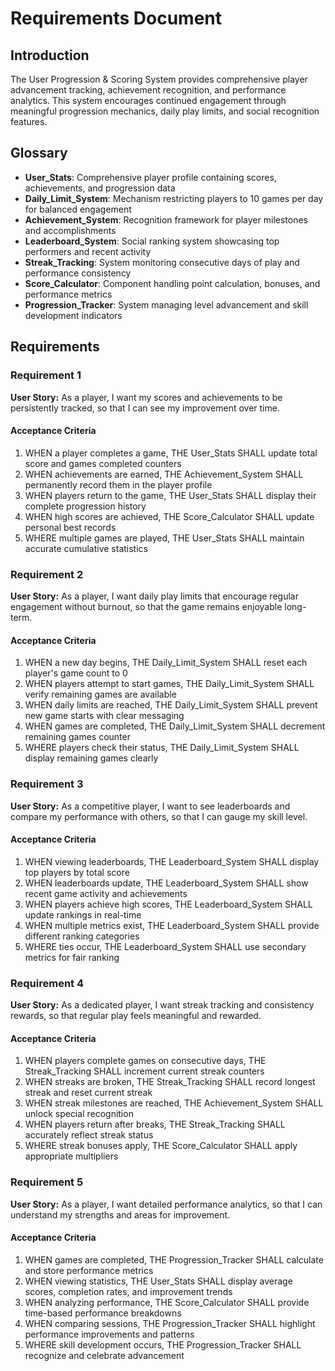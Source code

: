 # Requirements Document

## Introduction

The User Progression & Scoring System provides comprehensive player advancement tracking, achievement recognition, and performance analytics. This system encourages continued engagement through meaningful progression mechanics, daily play limits, and social recognition features.

## Glossary

- **User_Stats**: Comprehensive player profile containing scores, achievements, and progression data
- **Daily_Limit_System**: Mechanism restricting players to 10 games per day for balanced engagement
- **Achievement_System**: Recognition framework for player milestones and accomplishments
- **Leaderboard_System**: Social ranking system showcasing top performers and recent activity
- **Streak_Tracking**: System monitoring consecutive days of play and performance consistency
- **Score_Calculator**: Component handling point calculation, bonuses, and performance metrics
- **Progression_Tracker**: System managing level advancement and skill development indicators

## Requirements

### Requirement 1

**User Story:** As a player, I want my scores and achievements to be persistently tracked, so that I can see my improvement over time.

#### Acceptance Criteria

1. WHEN a player completes a game, THE User_Stats SHALL update total score and games completed counters
2. WHEN achievements are earned, THE Achievement_System SHALL permanently record them in the player profile
3. WHEN players return to the game, THE User_Stats SHALL display their complete progression history
4. WHEN high scores are achieved, THE Score_Calculator SHALL update personal best records
5. WHERE multiple games are played, THE User_Stats SHALL maintain accurate cumulative statistics

### Requirement 2

**User Story:** As a player, I want daily play limits that encourage regular engagement without burnout, so that the game remains enjoyable long-term.

#### Acceptance Criteria

1. WHEN a new day begins, THE Daily_Limit_System SHALL reset each player's game count to 0
2. WHEN players attempt to start games, THE Daily_Limit_System SHALL verify remaining games are available
3. WHEN daily limits are reached, THE Daily_Limit_System SHALL prevent new game starts with clear messaging
4. WHEN games are completed, THE Daily_Limit_System SHALL decrement remaining games counter
5. WHERE players check their status, THE Daily_Limit_System SHALL display remaining games clearly

### Requirement 3

**User Story:** As a competitive player, I want to see leaderboards and compare my performance with others, so that I can gauge my skill level.

#### Acceptance Criteria

1. WHEN viewing leaderboards, THE Leaderboard_System SHALL display top players by total score
2. WHEN leaderboards update, THE Leaderboard_System SHALL show recent game activity and achievements
3. WHEN players achieve high scores, THE Leaderboard_System SHALL update rankings in real-time
4. WHEN multiple metrics exist, THE Leaderboard_System SHALL provide different ranking categories
5. WHERE ties occur, THE Leaderboard_System SHALL use secondary metrics for fair ranking

### Requirement 4

**User Story:** As a dedicated player, I want streak tracking and consistency rewards, so that regular play feels meaningful and rewarded.

#### Acceptance Criteria

1. WHEN players complete games on consecutive days, THE Streak_Tracking SHALL increment current streak counters
2. WHEN streaks are broken, THE Streak_Tracking SHALL record longest streak and reset current streak
3. WHEN streak milestones are reached, THE Achievement_System SHALL unlock special recognition
4. WHEN players return after breaks, THE Streak_Tracking SHALL accurately reflect streak status
5. WHERE streak bonuses apply, THE Score_Calculator SHALL apply appropriate multipliers

### Requirement 5

**User Story:** As a player, I want detailed performance analytics, so that I can understand my strengths and areas for improvement.

#### Acceptance Criteria

1. WHEN games are completed, THE Progression_Tracker SHALL calculate and store performance metrics
2. WHEN viewing statistics, THE User_Stats SHALL display average scores, completion rates, and improvement trends
3. WHEN analyzing performance, THE Score_Calculator SHALL provide time-based performance breakdowns
4. WHEN comparing sessions, THE Progression_Tracker SHALL highlight performance improvements and patterns
5. WHERE skill development occurs, THE Progression_Tracker SHALL recognize and celebrate advancement
